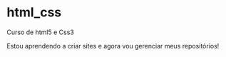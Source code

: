# html_css
 Curso de html5 e Css3 

 Estou aprendendo a criar sites e agora vou gerenciar meus repositórios!

